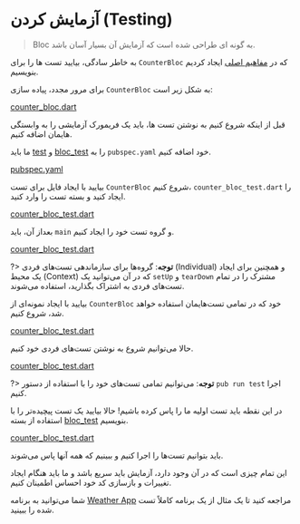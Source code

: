 # آزمایش کردن (Testing)

> Bloc به گونه ای طراحی شده است که آزمایش آن بسیار آسان باشد.

به خاطر سادگی، بیایید تست ها را برای `CounterBloc` که در [مفاهیم اصلی](coreconcepts.md) ایجاد کردیم بنویسیم.

برای مرور مجدد، پیاده سازی `CounterBloc` به شکل زیر است:

[counter_bloc.dart](_snippets/testing/counter_bloc.dart.md ':include')

قبل از اینکه شروع کنیم به نوشتن تست ها، باید یک فریمورک آزمایشی را به وابستگی هایمان اضافه کنیم.

ما باید [test](https://pub.dev/packages/test) و [bloc_test](https://pub.dev/packages/bloc_test) را به `pubspec.yaml` خود اضافه کنیم.

[pubspec.yaml](_snippets/testing/pubspec.yaml.md ':include')

بیایید با ایجاد فایل برای تست `CounterBloc` شروع کنیم، `counter_bloc_test.dart` را ایجاد کنید و بسته تست را وارد کنید.

[counter_bloc_test.dart](_snippets/testing/counter_bloc_test_imports.dart.md ':include')

بعداز آن، باید `main` و گروه تست خود را ایجاد کنیم.

[counter_bloc_test.dart](_snippets/testing/counter_bloc_test_main.dart.md ':include')

?> **توجه**: گروه‌ها برای سازماندهی تست‌های فردی (Individual) و همچنین برای ایجاد یک محیط (Context) که در آن می‌توانید یک `setUp` و `tearDown` مشترک را در تمام تست‌های فردی به اشتراک بگذارید، استفاده می‌شوند.

بیایید با ایجاد نمونه‌ای از `CounterBloc` خود که در تمامی تست‌هایمان استفاده خواهد شد، شروع کنیم.

[counter_bloc_test.dart](_snippets/testing/counter_bloc_test_setup.dart.md ':include')

حالا می‌توانیم شروع به نوشتن تست‌های فردی خود کنیم.

[counter_bloc_test.dart](_snippets/testing/counter_bloc_test_initial_state.dart.md ':include')

?> **توجه**: می‌توانیم تمامی تست‌های خود را با استفاده از دستور `pub run test` اجرا کنیم.

در این نقطه باید تست اولیه ما را پاس کرده باشیم! حالا بیایید یک تست پیچیده‌تر را با استفاده از بسته [bloc_test](https://pub.dev/packages/bloc_test) بنویسیم.

[counter_bloc_test.dart](_snippets/testing/counter_bloc_test_bloc_test.dart.md ':include')

باید بتوانیم تست‌ها را اجرا کنیم و ببینیم که همه آنها پاس می‌شوند.

این تمام چیزی است که در آن وجود دارد، آزمایش باید سریع باشد و ما باید هنگام ایجاد تغییرات و بازسازی کد خود احساس اطمینان کنیم.

شما می‌توانید به برنامه [Weather App](https://github.com/felangel/bloc/tree/master/examples/flutter_weather) مراجعه کنید تا یک مثال از یک برنامه کاملاً تست شده را ببینید.
